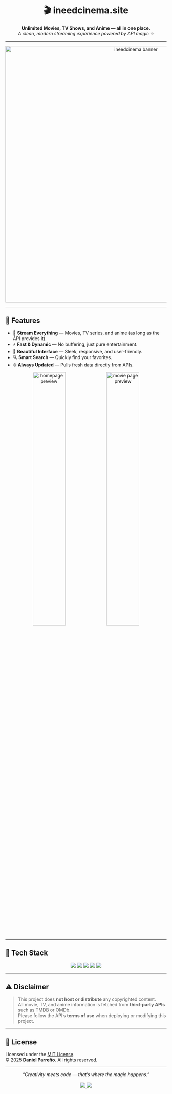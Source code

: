 <h1 align="center">🎬 ineedcinema.site</h1>

<p align="center">
  <b>Unlimited Movies, TV Shows, and Anime — all in one place.</b><br>
  <i>A clean, modern streaming experience powered by API magic ✨</i>
</p>

---

<p align="center">
  <img src="https://github.com/raidenahnie/ineedcinema.site/assets/banner.png" alt="ineedcinema banner" width="800">
</p>

---

## 🌟 Features

- 🎥 **Stream Everything** — Movies, TV series, and anime (as long as the API provides it).  
- ⚡ **Fast & Dynamic** — No buffering, just pure entertainment.  
- 💎 **Beautiful Interface** — Sleek, responsive, and user-friendly.  
- 🔍 **Smart Search** — Quickly find your favorites.  
- 🌐 **Always Updated** — Pulls fresh data directly from APIs.  

<p align="center">
  <img src="https://github.com/<your-username>/ineedcinema.site/assets/screenshot1.png" alt="homepage preview" width="45%">
  <img src="https://github.com/<your-username>/ineedcinema.site/assets/screenshot2.png" alt="movie page preview" width="45%">
</p>

---

## 🧠 Tech Stack

<p align="center">
  <img src="https://img.shields.io/badge/-HTML5-E34F26?style=for-the-badge&logo=html5&logoColor=white">
  <img src="https://img.shields.io/badge/-CSS3-1572B6?style=for-the-badge&logo=css3&logoColor=white">
  <img src="https://img.shields.io/badge/-JavaScript-F7DF1E?style=for-the-badge&logo=javascript&logoColor=black">
  <img src="https://img.shields.io/badge/-API%20Integration-4B8BBE?style=for-the-badge&logo=serverless&logoColor=white">
  <img src="https://img.shields.io/badge/-Responsive%20Design-1ABC9C?style=for-the-badge&logo=bootstrap&logoColor=white">
</p>

---

## ⚠️ Disclaimer

> This project does **not host or distribute** any copyrighted content.  
> All movie, TV, and anime information is fetched from **third-party APIs** such as TMDB or OMDb.  
> Please follow the API’s **terms of use** when deploying or modifying this project.

---

## 📜 License

Licensed under the [MIT License](./LICENSE).  
© 2025 **Daniel Parreño**. All rights reserved.

---

<p align="center">
  <i>“Creativity meets code — that’s where the magic happens.”</i><br><br>
  <a href="https://ineedcinema.site">
    <img src="https://img.shields.io/badge/Visit%20Website-0D1117?style=for-the-badge&logo=vercel&logoColor=white">
  </a>
  <a href="https://github.com/<your-username>">
    <img src="https://img.shields.io/badge/Follow%20on%20GitHub-181717?style=for-the-badge&logo=github&logoColor=white">
  </a>
</p>
